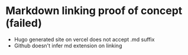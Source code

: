 # Markdown linking proof of concept (failed)

- Hugo generated site on vercel does not accept .md suffix
- Github doesn't infer md extension on linking
